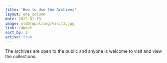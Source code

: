 ```yaml
---
title: 'How to Use the Archives'
layout: one_column
date: 2022-01-18
image: oldDrupal/img/visit3.jpg
link: /about
sort_by: 2
active: true
---
```


The archives are open to the public and anyone is welcome to visit and view the collections.
